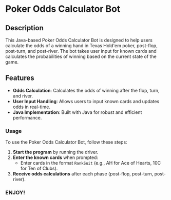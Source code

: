 # Poker Odds Calculator Bot

## Description
This Java-based Poker Odds Calculator Bot is designed to help users calculate the odds of a winning hand in Texas Hold'em poker, post-flop, post-turn, and post-river. The bot takes user input for known cards and calculates the probabilities of winning based on the current state of the game.

## Features
- **Odds Calculation**: Calculates the odds of winning after the flop, turn, and river.
- **User Input Handling**: Allows users to input known cards and updates odds in real-time.
- **Java Implementation**: Built with Java for robust and efficient performance.

### Usage
To use the Poker Odds Calculator Bot, follow these steps:
1. **Start the program** by running the driver.
2. **Enter the known cards** when prompted:
   - Enter cards in the format `RankSuit` (e.g., AH for Ace of Hearts, 10C for Ten of Clubs).
3. **Receive odds calculations** after each phase (post-flop, post-turn, post-river).

### ENJOY!
